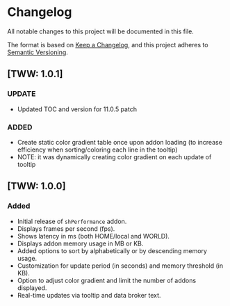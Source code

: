 # Changelog

All notable changes to this project will be documented in this file.

The format is based on [Keep a Changelog](https://keepachangelog.com/en/1.0.0/), and this project adheres to [Semantic Versioning](https://semver.org/spec/v2.0.0.html).

## [TWW: 1.0.1]

### UPDATE

- Updated TOC and version for 11.0.5 patch

### ADDED

- Create static color gradient table once upon addon loading (to increase efficiency when sorting/coloring each line in the tooltip)
- NOTE: it was dynamically creating color gradient on each update of tooltip

## [TWW: 1.0.0]

### Added

- Initial release of `shPerformance` addon.
- Displays frames per second (fps).
- Shows latency in ms (both HOME/local and WORLD).
- Displays addon memory usage in MB or KB.
- Added options to sort by alphabetically or by descending memory usage.
- Customization for update period (in seconds) and memory threshold (in KB).
- Option to adjust color gradient and limit the number of addons displayed.
- Real-time updates via tooltip and data broker text.
